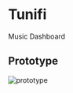 # Tunifi
Music Dashboard

## Prototype
![prototype](https://user-images.githubusercontent.com/57044551/137209595-6880034f-5c90-44a7-a96a-d9a5e080d255.png)

